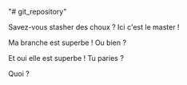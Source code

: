 "# git_repository"

Savez-vous stasher des choux ?
Ici c'est le master !

Ma branche est superbe !
Ou bien ?

Et oui elle est superbe ! Tu paries ?

Quoi ?